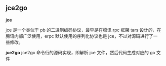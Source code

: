 ## jce2go

**jce**

jce 是一个类似于 pb 的二进制编码协议，最早是在腾讯 rpc 框架 tars 设计的，在腾讯内部广泛使用，erpc 默认使用的序列化协议也是 jce，不过对源码进行了一些修改。


**jce2go**
jce2go 命令行的源码实现，即解析 jce 文件，然后代码生成对应的 go 文件


